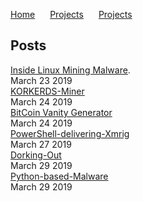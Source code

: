 <a href="https://michael-meade.github.io/" style='margin-right:20px'>Home</a>
<a href="https://michael-meade.github.io/Projects" style='margin-right:20px'>Projects</a>
<a href="https://michael-meade.github.io/About" style='margin-right:20px'>Projects</a>
## Posts

[Inside Linux Mining Malware](./LinuxMalware.md).<br>
March 23 2019<br>
[KORKERDS-Miner](./KORKERDS-Miner.md)<br>
March 24 2019<br>
[BitCoin Vanity Generator](./Projects/BitcoinVanityGenerator.md)<br>
March 24 2019<br>
[PowerShell-delivering-Xmrig](./powerShellXmrig.md)<br>
March 27 2019<br>
[Dorking-Out](./dorkingOut.md)<br>
March 29 2019<br>
[Python-based-Malware](./Python-Based-Malware.md)<br>
March 29 2019<br>

